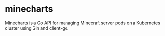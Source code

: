 # minecharts
Minecharts is a Go API for managing Minecraft server pods on a Kubernetes cluster using Gin and client-go.
